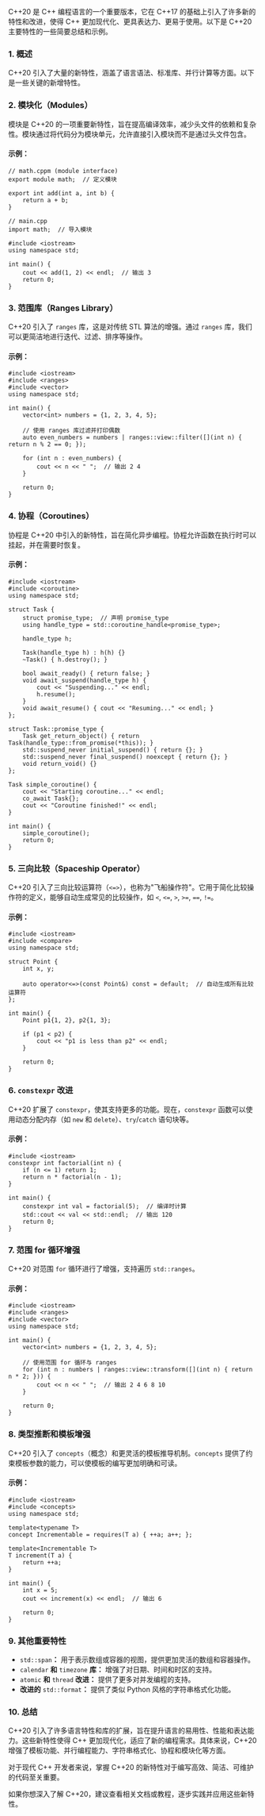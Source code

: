 C++20 是 C++ 编程语言的一个重要版本，它在 C++17 的基础上引入了许多新的特性和改进，使得 C++ 更加现代化、更具表达力、更易于使用。以下是 C++20 主要特性的一些简要总结和示例。

### 1. **概述**

C++20 引入了大量的新特性，涵盖了语言语法、标准库、并行计算等方面。以下是一些关键的新增特性。

### 2. **模块化（Modules）**

模块是 C++20 的一项重要新特性，旨在提高编译效率，减少头文件的依赖和复杂性。模块通过将代码分为模块单元，允许直接引入模块而不是通过头文件包含。

#### 示例：

```
// math.cppm (module interface)
export module math;  // 定义模块

export int add(int a, int b) {
    return a + b;
}

// main.cpp
import math;  // 导入模块

#include <iostream>
using namespace std;

int main() {
    cout << add(1, 2) << endl;  // 输出 3
    return 0;
}
```

### 3. **范围库（Ranges Library）**

C++20 引入了 `ranges` 库，这是对传统 STL 算法的增强。通过 `ranges` 库，我们可以更简洁地进行迭代、过滤、排序等操作。

#### 示例：

```
#include <iostream>
#include <ranges>
#include <vector>
using namespace std;

int main() {
    vector<int> numbers = {1, 2, 3, 4, 5};

    // 使用 ranges 库过滤并打印偶数
    auto even_numbers = numbers | ranges::view::filter([](int n) { return n % 2 == 0; });

    for (int n : even_numbers) {
        cout << n << " ";  // 输出 2 4
    }

    return 0;
}
```

### 4. **协程（Coroutines）**

协程是 C++20 中引入的新特性，旨在简化异步编程。协程允许函数在执行时可以挂起，并在需要时恢复。

#### 示例：

```
#include <iostream>
#include <coroutine>
using namespace std;

struct Task {
    struct promise_type;  // 声明 promise_type
    using handle_type = std::coroutine_handle<promise_type>;

    handle_type h;

    Task(handle_type h) : h(h) {}
    ~Task() { h.destroy(); }

    bool await_ready() { return false; }
    void await_suspend(handle_type h) {
        cout << "Suspending..." << endl;
        h.resume();
    }
    void await_resume() { cout << "Resuming..." << endl; }
};

struct Task::promise_type {
    Task get_return_object() { return Task(handle_type::from_promise(*this)); }
    std::suspend_never initial_suspend() { return {}; }
    std::suspend_never final_suspend() noexcept { return {}; }
    void return_void() {}
};

Task simple_coroutine() {
    cout << "Starting coroutine..." << endl;
    co_await Task{};
    cout << "Coroutine finished!" << endl;
}

int main() {
    simple_coroutine();
    return 0;
}
```

### 5. **三向比较（Spaceship Operator）**

C++20 引入了三向比较运算符（`<=>`），也称为"飞船操作符"。它用于简化比较操作符的定义，能够自动生成常见的比较操作，如 `<`, `<=`, `>`, `>=`, `==`, `!=`。

#### 示例：

```
#include <iostream>
#include <compare>
using namespace std;

struct Point {
    int x, y;

    auto operator<=>(const Point&) const = default;  // 自动生成所有比较运算符
};

int main() {
    Point p1{1, 2}, p2{1, 3};

    if (p1 < p2) {
        cout << "p1 is less than p2" << endl;
    }

    return 0;
}
```

### 6. `constexpr` **改进**

C++20 扩展了 `constexpr`，使其支持更多的功能。现在，`constexpr` 函数可以使用动态分配内存（如 `new` 和 `delete`）、`try`/`catch` 语句块等。

#### 示例：

```
#include <iostream>
constexpr int factorial(int n) {
    if (n <= 1) return 1;
    return n * factorial(n - 1);
}

int main() {
    constexpr int val = factorial(5);  // 编译时计算
    std::cout << val << std::endl;  // 输出 120
    return 0;
}
```

### 7. **范围 for 循环增强**

C++20 对范围 `for` 循环进行了增强，支持遍历 `std::ranges`。

#### 示例：

```
#include <iostream>
#include <ranges>
#include <vector>
using namespace std;

int main() {
    vector<int> numbers = {1, 2, 3, 4, 5};

    // 使用范围 for 循环与 ranges
    for (int n : numbers | ranges::view::transform([](int n) { return n * 2; })) {
        cout << n << " ";  // 输出 2 4 6 8 10
    }

    return 0;
}
```

### 8. **类型推断和模板增强**

C++20 引入了 `concepts`（概念）和更灵活的模板推导机制。`concepts` 提供了约束模板参数的能力，可以使模板的编写更加明确和可读。

#### 示例：

```
#include <iostream>
#include <concepts>
using namespace std;

template<typename T>
concept Incrementable = requires(T a) { ++a; a++; };

template<Incrementable T>
T increment(T a) {
    return ++a;
}

int main() {
    int x = 5;
    cout << increment(x) << endl;  // 输出 6

    return 0;
}
```

### 9. **其他重要特性**

- `std::span`**：** 用于表示数组或容器的视图，提供更加灵活的数组和容器操作。
- `calendar` **和** `timezone` **库：** 增强了对日期、时间和时区的支持。
- `atomic` **和** `thread` **改进：** 提供了更多对并发编程的支持。
- **改进的** `std::format`**：** 提供了类似 Python 风格的字符串格式化功能。

### 10. **总结**

C++20 引入了许多语言特性和库的扩展，旨在提升语言的易用性、性能和表达能力。这些新特性使得 C++ 更加现代化，适应了新的编程需求。具体来说，C++20 增强了模板功能、并行编程能力、字符串格式化、协程和模块化等方面。

对于现代 C++ 开发者来说，掌握 C++20 的新特性对于编写高效、简洁、可维护的代码至关重要。

如果你想深入了解 C++20，建议查看相关文档或教程，逐步实践并应用这些新特性。
